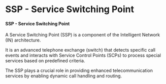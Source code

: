 # SSP - Service Switching Point

#### SSP - Service Switching Point

A Service Switching Point (SSP) is a component of the Intelligent Network (IN) architecture.&#x20;

It is an advanced telephone exchange (switch) that detects specific call events and interacts with Service Control Points (SCPs) to process special services based on predefined criteria.&#x20;

The SSP plays a crucial role in providing enhanced telecommunication services by enabling dynamic call handling and routing.
